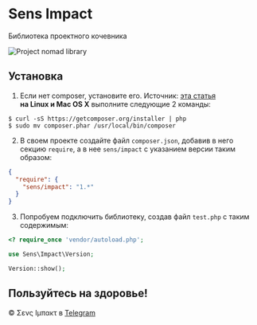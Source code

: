 # Sens Impact
Библиотека проектного кочевника

![Project nomad library](https://cdnb.artstation.com/p/assets/images/images/000/053/303/large/nomad.jpg)

## Установка

1. Если нет composer, установите его. Источник: [эта статья](https://makedev.org/articles/composer.html) <br>
**на Linux и Mac OS X**  выполните следующие 2 команды:
```shell
$ curl -sS https://getcomposer.org/installer | php
$ sudo mv composer.phar /usr/local/bin/composer
```
2. В своем проекте создайте файл `composer.json`, 
добавив в него секцию `require`, а в нее `sens/impact`
с указанием версии таким образом:
```json
{
  "require": {
    "sens/impact": "1.*"
  }
}
```

3. Попробуем подключить библиотеку, создав файл `test.php`
с таким содержимым:
```php
<? require_once 'vendor/autoload.php';

use Sens\Impact\Version;

Version::show();
```

## Пользуйтесь на здоровье!
&copy; &Sigma;&epsilon;&nu;&sigmaf; &Iota;&mu;&pi;&alpha;&kappa;&tau; в [Telegram](https://t.me/sens_impact)
